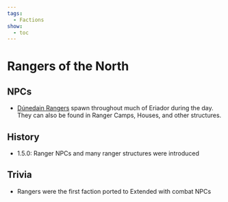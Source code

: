 ```yaml
---
tags:
  - Factions
show:
  - toc
---
```


####

# Rangers of the North

## NPCs
- [Dúnedain Rangers](/Extended-Wiki/wiki/Dunedain_Ranger) spawn throughout much of Eriador during the day. They can also be found in Ranger Camps, Houses, and other structures.

## History
- 1.5.0: Ranger NPCs and many ranger structures were introduced

## Trivia

- Rangers were the first faction ported to Extended with combat NPCs